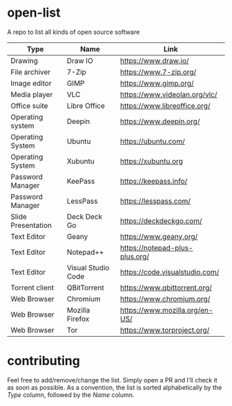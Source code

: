 # open-list
A repo to list all kinds of open source software

| Type | Name | Link |
| ------------- | ------------- | ----- |
| Drawing | Draw IO |https://www.draw.io/ |
| File archiver | 7-Zip | https://www.7-zip.org/ |
| Image editor | GIMP | https://www.gimp.org/ |
| Media player | VLC | https://www.videolan.org/vlc/ |
| Office suite | Libre Office | https://www.libreoffice.org/ |
| Operating system | Deepin | https://www.deepin.org/ |
| Operating System | Ubuntu | https://ubuntu.com/ |
| Operating System | Xubuntu | https://xubuntu.org |
| Password Manager | KeePass | https://keepass.info/ |
| Password Manager | LessPass | https://lesspass.com/ |
| Slide Presentation | Deck Deck Go | https://deckdeckgo.com/ |
| Text Editor | Geany | https://www.geany.org/ |
| Text Editor | Notepad++ | https://notepad-plus-plus.org/ |
| Text Editor | Visual Studio Code | https://code.visualstudio.com/ |
| Torrent client | QBitTorrent | https://www.qbittorrent.org/ |
| Web Browser | Chromium | https://www.chromium.org/ |
| Web Browser | Mozilla Firefox | https://www.mozilla.org/en-US/ |
| Web Browser | Tor | https://www.torproject.org/ |


# contributing
Feel free to add/remove/change the list. Simply open a PR and I'll check it as soon as possible. As a convention, the list is sorted alphabetically by the _Type_ column, followed by the _Name_ column.

